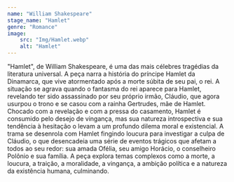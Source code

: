 ```yaml
---
name: "William Shakespeare"
stage_name: "Hamlet"
genre: "Romance"
image: 
    src: "Img/Hamlet.webp"
    alt: "Hamlet"
---
```


"Hamlet", de William Shakespeare, é uma das mais célebres tragédias da literatura universal. A peça narra a história do príncipe Hamlet da Dinamarca, que vive atormentado após a morte súbita de seu pai, o rei.
A situação se agrava quando o fantasma do rei aparece para Hamlet, revelando ter sido assassinado por seu próprio irmão, Cláudio, que agora usurpou o trono e se casou com a rainha Gertrudes, mãe de Hamlet. Chocado com a revelação e com a pressa do casamento, Hamlet é consumido pelo desejo de vingança, mas sua natureza introspectiva e sua tendência à hesitação o levam a um profundo dilema moral e existencial.
A trama se desenrola com Hamlet fingindo loucura para investigar a culpa de Cláudio, o que desencadeia uma série de eventos trágicos que afetam a todos ao seu redor: sua amada Ofélia, seu amigo Horácio, o conselheiro Polônio e sua família. A peça explora temas complexos como a morte, a loucura, a traição, a moralidade, a vingança, a ambição política e a natureza da existência humana, culminando.